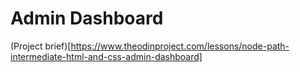 # Admin Dashboard

(Project brief)[https://www.theodinproject.com/lessons/node-path-intermediate-html-and-css-admin-dashboard]